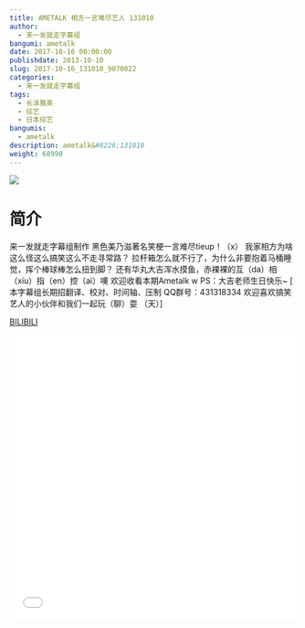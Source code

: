 ```yaml
---
title: AMETALK 相方一言难尽艺人 131010
author: 
  - 来一发就走字幕组
bangumi: ametalk
date: 2017-10-16 00:00:00
publishdate: 2013-10-10
slug: 2017-10-16_131010_9070022
categories: 
  - 来一发就走字幕组
tags: 
  - 长泽雅美
  - 综艺
  - 日本综艺
bangumis: 
  - ametalk
description: ametalk&#8226;131010
weight: 68990
---
```


![](https://i.imgur.com/5rbF6Qy.jpg)

# 简介  
来一发就走字幕组制作
黑色美乃滋著名笑梗一言难尽tieup！（x）
我家相方为啥这么怪这么搞笑这么不走寻常路？
拉杆箱怎么就不行了，为什么非要抱着马桶睡觉，挥个棒球棒怎么扭到脚？
还有华丸大吉浑水摸鱼，赤裸裸的互（da）相（xiu）指（en）控（ai）噢
欢迎收看本期Ametalk w PS：大吉老师生日快乐~
 [ 本字幕组长期招翻译、校对、时间轴、压制   QQ群号：431318334 欢迎喜欢搞笑艺人的小伙伴和我们一起玩（聊）耍 （天）]

  [BILIBILI](https://www.bilibili.com/video/av9070022/)


  <iframe src="//www.bilibili.com/html/html5player.html?cid=14984241&aid=9070022" width="100%" height="500" frameborder="0" allowfullscreen="allowfullscreen"></iframe>
